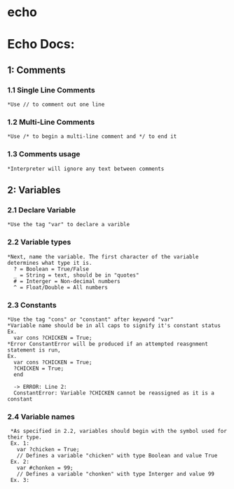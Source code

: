 # echo
# Echo Docs:

## 1: Comments
  ### 1.1 Single Line Comments
    *Use // to comment out one line
  ### 1.2 Multi-Line Comments
    *Use /* to begin a multi-line comment and */ to end it
  ### 1.3 Comments usage
    *Interpreter will ignore any text between comments
## 2: Variables
  ### 2.1 Declare Variable
    *Use the tag "var" to declare a varible
  ### 2.2 Variable types
    *Next, name the variable. The first character of the variable determines what type it is.
      ? = Boolean = True/False
      _ = String = text, should be in "quotes"
      # = Interger = Non-decimal numbers
      ^ = Float/Double = All numbers
  ### 2.3 Constants
    *Use the tag "cons" or "constant" after keyword "var"
    *Variable name should be in all caps to signify it's constant status
    Ex.
      var cons ?CHICKEN = True;
    *Error ConstantError will be produced if an attempted reasgnment statement is run,
    Ex.
      var cons ?CHICKEN = True;
      ?CHICKEN = True;
      end
      
      -> ERROR: Line 2:
      ConstantError: Variable ?CHICKEN cannot be reassigned as it is a constant

  
  ### 2.4 Variable names
     *As specified in 2.2, variables should begin with the symbol used for their type. 
     Ex. 1:
       var ?chicken = True;
       // Defines a variable "chicken" with type Boolean and value True
     Ex. 2:
       var #chonken = 99;
       // Defines a variable "chonken" with type Interger and value 99
     Ex. 3:
        
